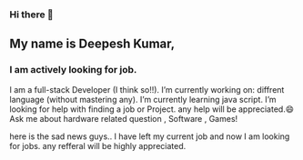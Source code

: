 ### Hi there 👋
 ## My name is Deepesh Kumar,
 ### I am actively looking for job.
I am a full-stack Developer (I think so!!).
I’m currently working on: diffrent language (without mastering any).
I’m currently learning java script.
I’m looking for help with finding a job or Project. any help will be appreciated.😄
Ask me about hardware related question , Software , Games!
<!--
**Deepeshgiri/Deepeshgiri** is a ✨ _special_ ✨ repository because its `README.md` (this file) appears on your GitHub profile.

Here are some ideas to get you started:

- 🔭 I’m currently working on ...
- 🌱 I’m currently learning ...
- 👯 I’m looking to collaborate on ...
- 🤔 I’m looking for help with ...
- 💬 Ask me about ...
- 📫 How to reach me: ...
- 😄 Pronouns: ...
- ⚡ Fun fact: ...
-->

here is the sad news guys.. I have left my current job and now I am looking for jobs. any refferal will be highly appreciated.
